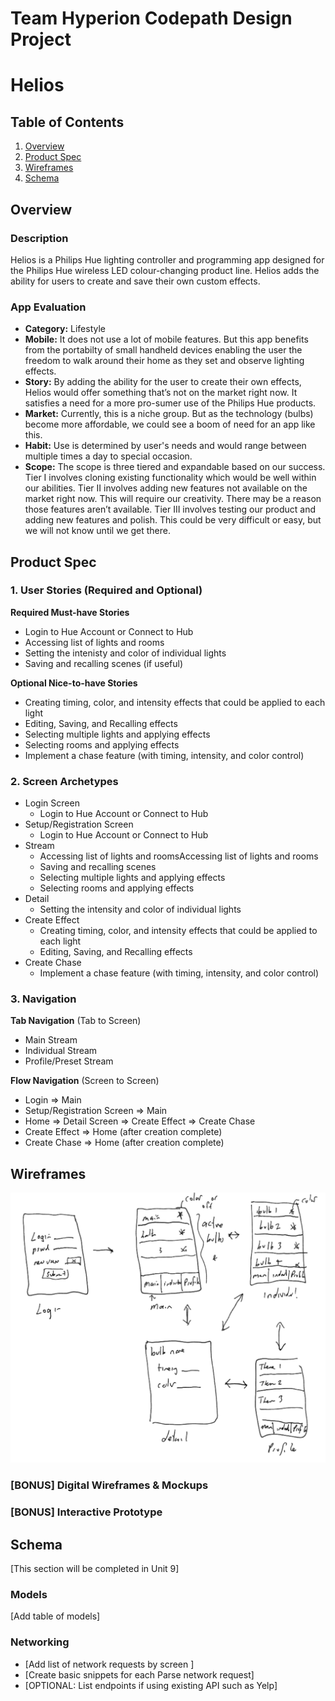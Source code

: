 Team Hyperion Codepath Design Project
===

# Helios

## Table of Contents
1. [Overview](#Overview)
1. [Product Spec](#Product-Spec)
1. [Wireframes](#Wireframes)
2. [Schema](#Schema)

## Overview
### Description
Helios is a Philips Hue lighting controller and programming app designed for the Philips Hue wireless LED colour-changing product line. Helios adds the ability for users to create and save their own custom effects.

### App Evaluation
- **Category:** Lifestyle
- **Mobile:** It does not use a lot of mobile features. But this app benefits from the portabilty of small handheld devices enabling the user the freedom to walk around their home as they set and observe lighting effects.
- **Story:** By adding the ability for the user to create their own effects, Helios would offer something that’s not on the market right now. It satisfies a need for a more pro-sumer use of the Philips Hue products.
- **Market:** Currently, this is a niche group. But as the technology (bulbs) become more affordable, we could see a boom of need for an app like this.
- **Habit:** Use is determined by user's needs and would range between multiple times a day to special occasion.
- **Scope:** The scope is three tiered and expandable based on our success. Tier I involves cloning existing functionality which would be well within our abilities. Tier II involves adding new features not available on the market right now. This will require our creativity. There may be a reason those features aren’t available. Tier III involves testing our product and adding new features and polish. This could be very difficult or easy, but we will not know until we get there.

## Product Spec

### 1. User Stories (Required and Optional)

**Required Must-have Stories**

* Login to Hue Account or Connect to Hub
* Accessing list of lights and rooms
* Setting the intenisty and color of individual lights
* Saving and recalling scenes (if useful)

**Optional Nice-to-have Stories**

* Creating timing, color, and intensity effects that could be applied to each light
* Editing, Saving, and Recalling effects
* Selecting multiple lights and applying effects
* Selecting rooms and applying effects
* Implement a chase feature (with timing, intensity, and color control)

### 2. Screen Archetypes

* Login Screen
   * Login to Hue Account or Connect to Hub
* Setup/Registration Screen
   * Login to Hue Account or Connect to Hub
* Stream
   * Accessing list of lights and roomsAccessing list of lights and rooms
   * Saving and recalling scenes
   * Selecting multiple lights and applying effects
   * Selecting rooms and applying effects
* Detail
   * Setting the intensity and color of individual lights
* Create Effect
   * Creating timing, color, and intensity effects that could be applied to each light
   * Editing, Saving, and Recalling effects
* Create Chase
   * Implement a chase feature (with timing, intensity, and color control)

### 3. Navigation

**Tab Navigation** (Tab to Screen)

* Main Stream
* Individual Stream
* Profile/Preset Stream

**Flow Navigation** (Screen to Screen)

* Login
   => Main
* Setup/Registration Screen
   => Main
* Home
   => Detail Screen
   => Create Effect
   => Create Chase
* Create Effect
   => Home (after creation complete)
* Create Chase
   => Home (after creation complete)

## Wireframes
<img src="https://github.com/Codepath-Team-Hyperion/Helios/blob/9194fff8b964bcecb6a5e94d1e35401d950cada6/wireframe.png" width=600>

### [BONUS] Digital Wireframes & Mockups

### [BONUS] Interactive Prototype

## Schema 
[This section will be completed in Unit 9]
### Models
[Add table of models]
### Networking
- [Add list of network requests by screen ]
- [Create basic snippets for each Parse network request]
- [OPTIONAL: List endpoints if using existing API such as Yelp]
